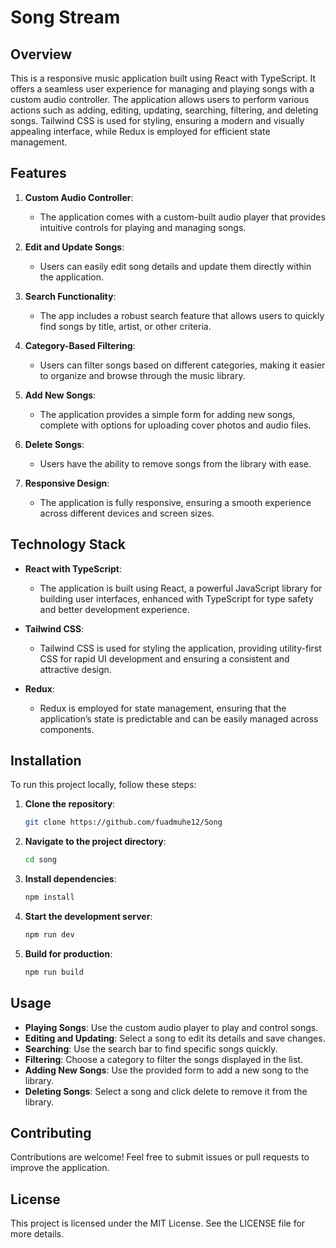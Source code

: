 # Song Stream

## Overview

This is a responsive music application built using React with TypeScript. It offers a seamless user experience for managing and playing songs with a custom audio controller. The application allows users to perform various actions such as adding, editing, updating, searching, filtering, and deleting songs. Tailwind CSS is used for styling, ensuring a modern and visually appealing interface, while Redux is employed for efficient state management.

## Features

1. **Custom Audio Controller**:  
   - The application comes with a custom-built audio player that provides intuitive controls for playing and managing songs.

2. **Edit and Update Songs**:  
   - Users can easily edit song details and update them directly within the application.

3. **Search Functionality**:  
   - The app includes a robust search feature that allows users to quickly find songs by title, artist, or other criteria.

4. **Category-Based Filtering**:  
   - Users can filter songs based on different categories, making it easier to organize and browse through the music library.

5. **Add New Songs**:  
   - The application provides a simple form for adding new songs, complete with options for uploading cover photos and audio files.

6. **Delete Songs**:  
   - Users have the ability to remove songs from the library with ease.

7. **Responsive Design**:  
   - The application is fully responsive, ensuring a smooth experience across different devices and screen sizes.

## Technology Stack

- **React with TypeScript**:  
  - The application is built using React, a powerful JavaScript library for building user interfaces, enhanced with TypeScript for type safety and better development experience.

- **Tailwind CSS**:  
  - Tailwind CSS is used for styling the application, providing utility-first CSS for rapid UI development and ensuring a consistent and attractive design.

- **Redux**:  
  - Redux is employed for state management, ensuring that the application’s state is predictable and can be easily managed across components.

## Installation

To run this project locally, follow these steps:

1. **Clone the repository**:
   ```bash
   git clone https://github.com/fuadmuhe12/Song
   ```

2. **Navigate to the project directory**:
   ```bash
   cd song
   ```

3. **Install dependencies**:
   ```bash
   npm install
   ```

4. **Start the development server**:
   ```bash
   npm run dev
   ```

5. **Build for production**:
   ```bash
   npm run build
   ```

## Usage

- **Playing Songs**: Use the custom audio player to play and control songs.
- **Editing and Updating**: Select a song to edit its details and save changes.
- **Searching**: Use the search bar to find specific songs quickly.
- **Filtering**: Choose a category to filter the songs displayed in the list.
- **Adding New Songs**: Use the provided form to add a new song to the library.
- **Deleting Songs**: Select a song and click delete to remove it from the library.

## Contributing

Contributions are welcome! Feel free to submit issues or pull requests to improve the application.

## License

This project is licensed under the MIT License. See the LICENSE file for more details.
